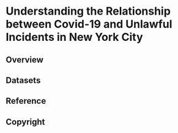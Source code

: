 # Understanding the Relationship between Covid-19 and Unlawful Incidents in New York City
## Overview


## Datasets
## Reference
## Copyright
